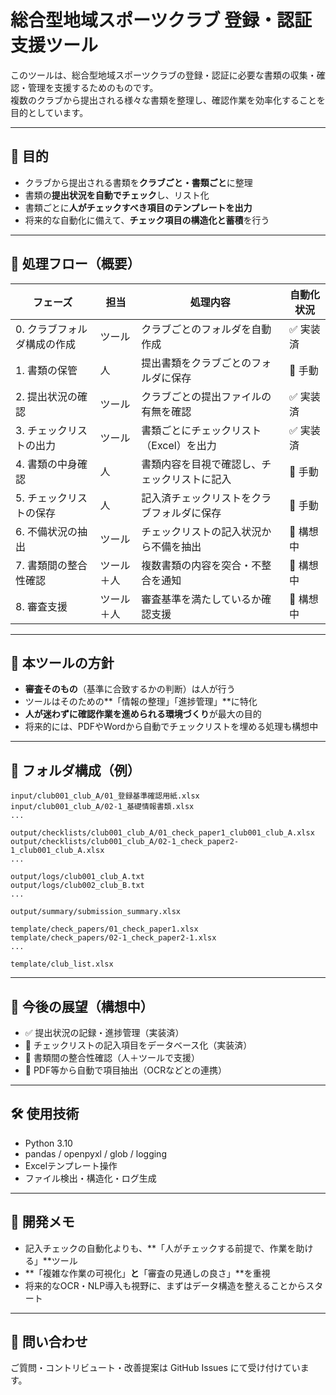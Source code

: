 # 総合型地域スポーツクラブ 登録・認証支援ツール

このツールは、総合型地域スポーツクラブの登録・認証に必要な書類の収集・確認・管理を支援するためのものです。  
複数のクラブから提出される様々な書類を整理し、確認作業を効率化することを目的としています。

---

## 🎯 目的

- クラブから提出される書類を**クラブごと・書類ごと**に整理
- 書類の**提出状況を自動でチェック**し、リスト化
- 書類ごとに**人がチェックすべき項目のテンプレートを出力**
- 将来的な自動化に備えて、**チェック項目の構造化と蓄積**を行う

---

## 🔄 処理フロー（概要）

| フェーズ | 担当 | 処理内容 | 自動化状況 |
|----------|------|----------|------------|
| 0. クラブフォルダ構成の作成 | ツール | クラブごとのフォルダを自動作成 | ✅ 実装済 |
| 1. 書類の保管 | 人 | 提出書類をクラブごとのフォルダに保存 | 🧍 手動 |
| 2. 提出状況の確認 | ツール | クラブごとの提出ファイルの有無を確認 | ✅ 実装済 |
| 3. チェックリストの出力 | ツール | 書類ごとにチェックリスト（Excel）を出力 | ✅ 実装済 |
| 4. 書類の中身確認 | 人 | 書類内容を目視で確認し、チェックリストに記入 | 🧍 手動 |
| 5. チェックリストの保存 | 人 | 記入済チェックリストをクラブフォルダに保存 | 🧍 手動 |
| 6. 不備状況の抽出 | ツール | チェックリストの記入状況から不備を抽出 | 🚧 構想中 |
| 7. 書類間の整合性確認 | ツール＋人 | 複数書類の内容を突合・不整合を通知 | 🚧 構想中 |
| 8. 審査支援 | ツール＋人 | 審査基準を満たしているか確認支援 | 🚧 構想中 |

---

## 🧠 本ツールの方針

- **審査そのもの**（基準に合致するかの判断）は人が行う  
- ツールはそのための**「情報の整理」「進捗管理」**に特化
- **人が迷わずに確認作業を進められる環境づくり**が最大の目的
- 将来的には、PDFやWordから自動でチェックリストを埋める処理も構想中

---

## 📂 フォルダ構成（例）
```
input/club001_club_A/01_登録基準確認用紙.xlsx  
input/club001_club_A/02-1_基礎情報書類.xlsx  
...

output/checklists/club001_club_A/01_check_paper1_club001_club_A.xlsx  
output/checklists/club001_club_A/02-1_check_paper2-1_club001_club_A.xlsx  
...

output/logs/club001_club_A.txt  
output/logs/club002_club_B.txt  
...

output/summary/submission_summary.xlsx

template/check_papers/01_check_paper1.xlsx  
template/check_papers/02-1_check_paper2-1.xlsx  
...

template/club_list.xlsx
```
---

## 📝 今後の展望（構想中）

- ✅ 提出状況の記録・進捗管理（実装済）
- 📝 チェックリストの記入項目をデータベース化（実装済）
- 🧠 書類間の整合性確認（人＋ツールで支援）
- 🧾 PDF等から自動で項目抽出（OCRなどとの連携）

---

## 🛠 使用技術

- Python 3.10
- pandas / openpyxl / glob / logging
- Excelテンプレート操作
- ファイル検出・構造化・ログ生成

---

## 👤 開発メモ

- 記入チェックの自動化よりも、**「人がチェックする前提で、作業を助ける」**ツール
- **「複雑な作業の可視化」**と**「審査の見通しの良さ」**を重視
- 将来的なOCR・NLP導入も視野に、まずはデータ構造を整えることからスタート

---

## 📧 問い合わせ

ご質問・コントリビュート・改善提案は GitHub Issues にて受け付けています。
